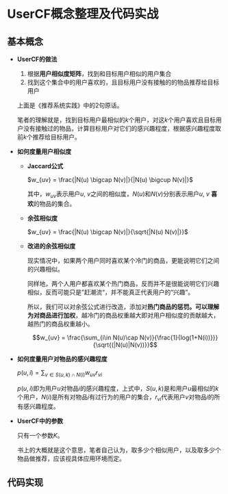 # UserCF概念整理及代码实战

## 基本概念

* **UserCF的做法**

  1. 根据**用户相似度矩阵**，找到和目标用户相似的用户集合
  2. 找到这个集合中的用户喜欢的，且目标用户没有接触的的物品推荐给目标用户

  上面是《推荐系统实践》中的2句原话。

  笔者的理解就是，找到目标用户最相似的$k$个用户，对这$k$个用户喜欢且目标用户没有接触过的物品，计算目标用户对它们的感兴趣程度，根据感兴趣程度取前$k$个推荐给目标用户。

* **如何度量用户相似度**

  * **Jaccard公式**

    $w_{uv} = \frac{|N(u) \bigcap N(v)|}{|N(u) \bigcup N(v)|}$

    其中，$w_{uv}$表示用户$u$, $v$之间的相似度，$N(u)$和$N(v)$分别表示用户$u$, $v$ **喜欢**的物品的集合。

  * **余弦相似度**

    $w_{uv} = \frac{|N(u) \bigcap N(v)|}{\sqrt{|N(u) N(v)|}}$

  * **改进的余弦相似度**

    现实情况中，如果两个用户同时喜欢某个冷门的商品，更能说明它们之间的兴趣相似。

    同样地，两个人用户都喜欢某个热门商品，反而并不是很能说明它们兴趣相似，反而可能只是”赶潮流“，并不能真正代表用户的“兴趣”。

    所以，我们可以对余弦公式进行改造，添加对**热门商品的惩罚。**可以理解为对商品进行**加权**，越冷门的商品权重越大即对用户相似度的贡献越大，越热门的商品权重越小。

    $$w_{uv} = \frac{\sum_{i\in N(u)\cap N(v)}{\frac{1}{log(1+N(i))}}}{\sqrt{(|N(u)|N(v))}}$$

* **如何度量用户对物品的感兴趣程度**

  $p(u, i) = \sum_{v\in{S(u, k)\cap N(i)}}w_{uv}r_{vi}$

  $p(u, i)$即为用户$u$对物品$i$的感兴趣程度，上式中，$S(u, k)$是和用户$u$最相似的$k$个用户，$N(i)$是所有对物品$i$有过行为的用户的集合，$r_{vi}$代表用户$v$对物品$i$的所有感兴趣程度。

* **UserCF中的参数**

  只有一个参数$K$。

  书上的大概就是这个意思，笔者自己认为，取多少个相似用户，以及取多少个物品做推荐，应该视具体应用环境而定。

## 代码实现

